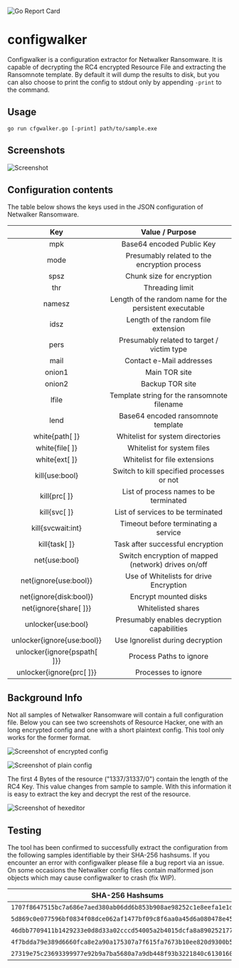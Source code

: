 ![Go Report Card](https://goreportcard.com/badge/github.com/f0wl/configwalker)

# configwalker

Configwalker is a configuration extractor for Netwalker Ransomware. It is capable of decrypting the RC4 encrypted
Resource File and extracting the Ransomnote template. By default it will dump the results to disk, but you can also
choose to print the config to stdout only by appending `-print` to the command.

## Usage

```shell
go run cfgwalker.go [-print] path/to/sample.exe
```


## Screenshots

![Screenshot](screenshots/sc.png)


## Configuration contents

The table below shows the keys used in the JSON configuration of Netwalker Ransomware. 

|             Key             |                     Value / Purpose                     |
| :-------------------------: | :-----------------------------------------------------: |
|             mpk             |                Base64 encoded Public Key                |
|            mode             |      Presumably related to the encryption process       |
|            spsz             |                Chunk size for encryption                |
|             thr             |                     Threading limit                     |
|           namesz            | Length of the random name for the persistent executable |
|            idsz             |           Length of the random file extension           |
|            pers             |       Presumably related to target / victim type        |
|            mail             |                Contact e-Mail addresses                 |
|           onion1            |                      Main TOR site                      |
|           onion2            |                     Backup TOR site                     |
|            lfile            |       Template string for the ransomnote filename       |
|            lend             |           Base64 encoded ransomnote template            |
|       white{path[ ]}        |            Whitelist for system directories             |
|       white{file[ ]}        |               Whitelist for system files                |
|        white{ext[ ]}        |              Whitelist for file extensions              |
|       kill{use:bool}        |        Switch to kill specified processes or not        |
|        kill{prc[ ]}         |         List of process names to be terminated          |
|        kill{svc[ ]}         |            List of services to be terminated            |
|      kill{svcwait:int}      |          Timeout before terminating a service           |
|        kill{task[ ]}        |            Task after successful encryption             |
|        net{use:bool}        |   Switch encryption of mapped (network) drives on/off   |
|    net{ignore{use:bool}}    |         Use of Whitelists for drive Encryption          |
|   net{ignore{disk:bool}}    |                  Encrypt mounted disks                  |
|    net{ignore{share[ ]}}    |                   Whitelisted shares                    |
|     unlocker{use:bool}      |       Presumably enables decryption capabilities        |
| unlocker{ignore{use:bool}}  |            Use Ignorelist during decryption             |
| unlocker{ignore{pspath[ ]}} |                 Process Paths to ignore                 |
|  unlocker{ignore{prc[ ]}}   |                   Processes to ignore                   |

## Background Info

Not all samples of Netwalker Ransomware will contain a full configuration file. Below you can see two screenshots of
Resource Hacker, one with an long encrypted config and one with a short plaintext config. This tool only works for
the former format.

![Screenshot of encrypted config](screenshots/encrypted-config.png)

![Screenshot of plain config](screenshots/plain-config.png)

The first 4 Bytes of the resource ("1337/31337/0") contain the length of the RC4 Key. This value changes from sample
to sample. With this information it is easy to extract the key and decrypt the rest of the resource.

![Screenshot of hexeditor](screenshots/hexeditor.png)

## Testing

The tool has been confirmed to successfully extract the configuration from the following samples identifiable by
their SHA-256 hashsums. If you encounter an error with configwalker please file a bug report via an issue. On some
occasions the Netwalker config files contain malformed json objects which may cause configwalker to crash (fix WIP).

|                          SHA-256 Hashsums                          |                                                      Sample                                                       |
| :----------------------------------------------------------------: | :---------------------------------------------------------------------------------------------------------------: |
| `1707f8647515bc7a686e7aed380ab06dd6b853b908ae98252c1e8eefa1e1d540` | [MalwareBazaar](https://bazaar.abuse.ch/sample/1707f8647515bc7a686e7aed380ab06dd6b853b908ae98252c1e8eefa1e1d540/) |
| `5d869c0e077596bf0834f08dce062af1477bf09c8f6aa0a45d6a080478e45512` | [MalwareBazaar](https://bazaar.abuse.ch/sample/5d869c0e077596bf0834f08dce062af1477bf09c8f6aa0a45d6a080478e45512/) |
| `46dbb7709411b1429233e0d8d33a02cccd54005a2b4015dcfa8a890252177df9` | [MalwareBazaar](https://bazaar.abuse.ch/sample/46dbb7709411b1429233e0d8d33a02cccd54005a2b4015dcfa8a890252177df9/) |
| `4f7bdda79e389d6660fca8e2a90a175307a7f615fa7673b10ee820d9300b5c60` | [MalwareBazaar](https://bazaar.abuse.ch/sample/4f7bdda79e389d6660fca8e2a90a175307a7f615fa7673b10ee820d9300b5c60/) |
| `27319e75c23693399977e92b9a7ba5680a7a9db448f93b3221840c61301604d5` | [MalwareBazaar](https://bazaar.abuse.ch/sample/27319e75c23693399977e92b9a7ba5680a7a9db448f93b3221840c61301604d5/) |
